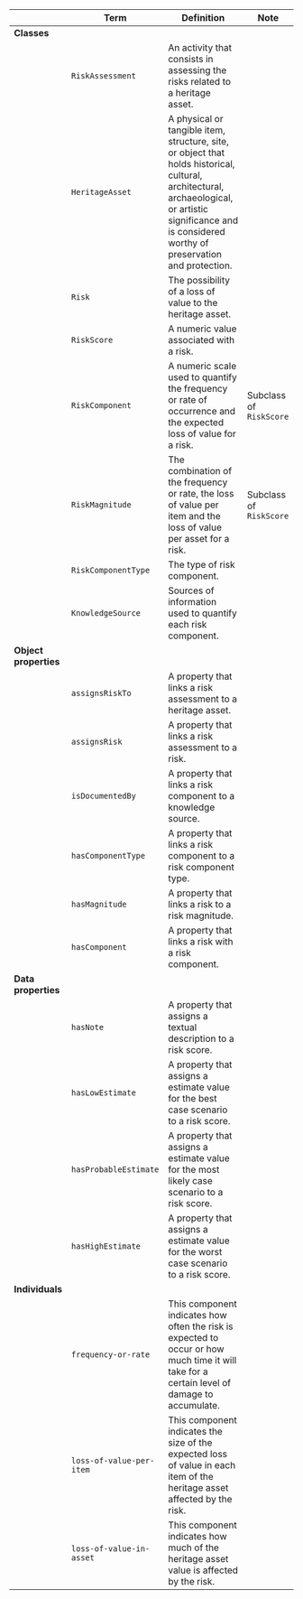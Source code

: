 |                       | **Term**                 | **Definition**                                                                                                                                                                                            | **Note**                |
|-----------------------|--------------------------|-----------------------------------------------------------------------------------------------------------------------------------------------------------------------------------------------------------|-------------------------|
| **Classes**           |                          |                                                                                                                                                                                                           |                         |
|                       | `RiskAssessment`         | An activity that consists in assessing the risks related to a heritage asset.                                                                                                                             |                         |
|                       | `HeritageAsset`          | A physical or tangible item, structure, site, or object that holds historical, cultural, architectural, archaeological, or artistic significance and is considered worthy of preservation and protection. |                         |
|                       | `Risk`                   | The possibility of a loss of value to the heritage asset.                                                                                                                                                 |                         |
|                       | `RiskScore`              | A numeric value associated with a risk.                                                                                                                                                                   |                         |
|                       | `RiskComponent`          | A numeric scale used to quantify the frequency or rate of occurrence and the expected loss of value for a risk.                                                                                           | Subclass of `RiskScore` |
|                       | `RiskMagnitude`          | The combination of the frequency or rate, the loss of value per item and the loss of value per asset for a risk.                                                                                          | Subclass of `RiskScore` |
|                       | `RiskComponentType`      | The type of risk component.                                                                                                                                                                               |                         |
|                       | `KnowledgeSource`        | Sources of information used to quantify each risk component.                                                                                                                                              |                         |
| **Object properties** |                          |                                                                                                                                                                                                           |                         |
|                       | `assignsRiskTo`          | A property that links a risk assessment to a heritage asset.                                                                                                                                              |                         |
|                       | `assignsRisk`            | A property that links a risk assessment to a risk.                                                                                                                                                        |                         |
|                       | `isDocumentedBy`         | A property that links a risk component to a knowledge source.                                                                                                                                             |                         |
|                       | `hasComponentType`       | A property that links a risk component to a risk component type.                                                                                                                                          |                         |
|                       | `hasMagnitude`           | A property that links a risk to a risk magnitude.                                                                                                                                                         |                         |
|                       | `hasComponent`           | A property that links a risk with a risk component.                                                                                                                                                       |                         |
| **Data properties**   |                          |                                                                                                                                                                                                           |                         |
|                       | `hasNote`                | A property that assigns a textual description to a risk score.                                                                                                                                            |                         |
|                       | `hasLowEstimate`         | A property that assigns a estimate value for the best case scenario to a risk score.                                                                                                                      |                         |
|                       | `hasProbableEstimate`    | A property that assigns a estimate value for the most likely case scenario to a risk score.                                                                                                               |                         |
|                       | `hasHighEstimate`        | A property that assigns a estimate value for the worst case scenario to a risk score.                                                                                                                     |                         |
| **Individuals**       |                          |                                                                                                                                                                                                           |                         |
|                       | `frequency-or-rate`      | This component indicates how often the risk is expected to occur or how much time it will take for a certain level of damage to accumulate.                                                               |                         |
|                       | `loss-of-value-per-item` | This component indicates the size of the expected loss of value in each item of the heritage asset affected by the risk.                                                                                  |                         |
|                       | `loss-of-value-in-asset` | This component indicates how much of the heritage asset value is affected by the risk.                                                                                                                    |                         |